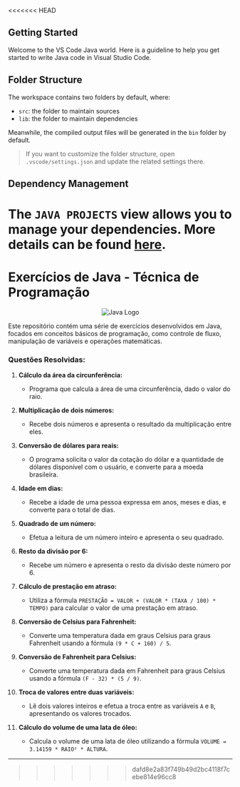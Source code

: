 <<<<<<< HEAD
## Getting Started

Welcome to the VS Code Java world. Here is a guideline to help you get started to write Java code in Visual Studio Code.

## Folder Structure

The workspace contains two folders by default, where:

- `src`: the folder to maintain sources
- `lib`: the folder to maintain dependencies

Meanwhile, the compiled output files will be generated in the `bin` folder by default.

> If you want to customize the folder structure, open `.vscode/settings.json` and update the related settings there.

## Dependency Management

The `JAVA PROJECTS` view allows you to manage your dependencies. More details can be found [here](https://github.com/microsoft/vscode-java-dependency#manage-dependencies).
=======
# Exercícios de Java - Técnica de Programação

<p align="center">
  <img src="https://marcas-logos.net/wp-content/uploads/2020/11/Java-logo-600x336.png" alt="Java Logo">
</p>

Este repositório contém uma série de exercícios desenvolvidos em Java, focados em conceitos básicos de programação, como controle de fluxo, manipulação de variáveis e operações matemáticas.

### Questões Resolvidas:

1. **Cálculo da área da circunferência:**
   - Programa que calcula a área de uma circunferência, dado o valor do raio.

2. **Multiplicação de dois números:**
   - Recebe dois números e apresenta o resultado da multiplicação entre eles.

3. **Conversão de dólares para reais:**
   - O programa solicita o valor da cotação do dólar e a quantidade de dólares disponível com o usuário, e converte para a moeda brasileira.

4. **Idade em dias:**
   - Recebe a idade de uma pessoa expressa em anos, meses e dias, e converte para o total de dias.

5. **Quadrado de um número:**
   - Efetua a leitura de um número inteiro e apresenta o seu quadrado.

6. **Resto da divisão por 6:**
   - Recebe um número e apresenta o resto da divisão deste número por 6.

7. **Cálculo de prestação em atraso:**
   - Utiliza a fórmula `PRESTAÇÃO = VALOR + (VALOR * (TAXA / 100) * TEMPO)` para calcular o valor de uma prestação em atraso.

8. **Conversão de Celsius para Fahrenheit:**
   - Converte uma temperatura dada em graus Celsius para graus Fahrenheit usando a fórmula `(9 * C + 160) / 5`.

9. **Conversão de Fahrenheit para Celsius:**
   - Converte uma temperatura dada em Fahrenheit para graus Celsius usando a fórmula `(F - 32) * (5 / 9)`.

10. **Troca de valores entre duas variáveis:**
    - Lê dois valores inteiros e efetua a troca entre as variáveis `A` e `B`, apresentando os valores trocados.

11. **Cálculo do volume de uma lata de óleo:**
    - Calcula o volume de uma lata de óleo utilizando a fórmula `VOLUME = 3.14159 * RAIO² * ALTURA`.

---
>>>>>>> dafd8e2a83f749b49d2bc4118f7cebe814e96cc8
